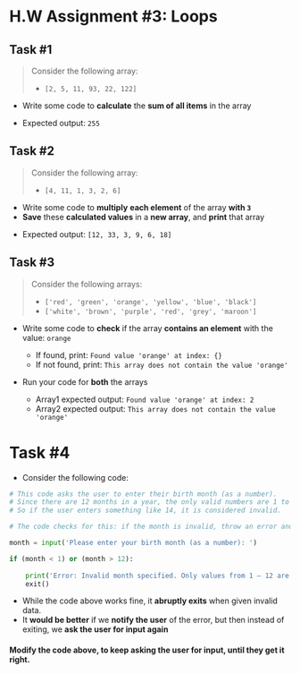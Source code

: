 # H.W Assignment #3: Loops

## Task #1
> Consider the following array:
>   - `[2, 5, 11, 93, 22, 122]`

- Write some code to **calculate** the **sum of all items** in the array

- Expected output: `255`

## Task #2
> Consider the following array:
>   - `[4, 11, 1, 3, 2, 6]`

- Write some code to **multiply** **each element** of the array **with `3`**
- **Save** these **calculated values** in a **new array**, and **print** that array
>
- Expected output: `[12, 33, 3, 9, 6, 18]`

## Task #3
> Consider the following arrays:
>   - `['red', 'green', 'orange', 'yellow', 'blue', 'black']`
>   - `['white', 'brown', 'purple', 'red', 'grey', 'maroon']`

- Write some code to **check** if the array **contains an element** with the value: `orange`

  - If found, print: `Found value 'orange' at index: {}`
  - If not found, print: `This array does not contain the value 'orange'`
>
- Run your code for **both** the arrays

  - Array1 expected output: `Found value 'orange' at index: 2`
  - Array2 expected output: `This array does not contain the value 'orange'`

# Task #4
- Consider the following code:
```python
# This code asks the user to enter their birth month (as a number).
# Since there are 12 months in a year, the only valid numbers are 1 to 12.
# So if the user enters something like 14, it is considered invalid.

# The code checks for this: if the month is invalid, throw an error and exit.

month = input('Please enter your birth month (as a number): ')

if (month < 1) or (month > 12):
    
    print('Error: Invalid month specified. Only values from 1 — 12 are allowed.')
    exit()
```
- While the code above works fine, it **abruptly exits** when given invalid data.
- It **would be better** if we **notify the user** of the error, but then instead of exiting, we **ask the user for input again**

#### Modify the code above, to keep asking the user for input, until they get it right.
